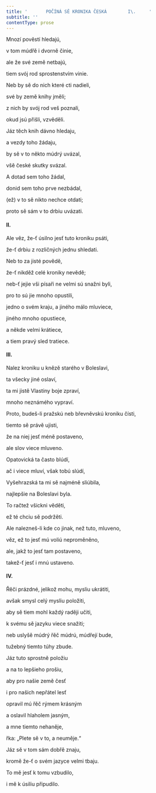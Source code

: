 ```yaml
---
title: '       POČÍNÁ SĚ KRONIKA ČESKÁ        I\.     '
subtitle: ''
contentType: prose
---
```


Mnozí pověstí hledajú,

v tom múdřě i dvorně činie,

ale že své země netbajú,

tiem svój rod sprostenstvím vinie.

Neb by sě do nich které cti nadieli,

své by země knihy jměli;

z nich by svój rod veš poznali,

okud jsú přišli, vzvěděli.

Jáz těch knih dávno hledaju,

a vezdy toho žádaju,

by sě v to někto múdrý uvázal,

všě české skutky svázal.

A dotad sem toho žádal,

donid sem toho prve nezbádal,

(ež) v to sě nikto nechce otdati;

proto sě sám v to drbiu uvázati.

#### II.

Ale věz, že-ť úsilno jesť tuto kroniku psáti,

že-ť drbiu z rozličných jednu shledati.

Neb to za jisté povědě,

že-ť nikděž celé kroniky nevědě;

neb-ť jejie vši písaři ne velmi sú snažni byli,

pro to sú jie mnoho opustili,

jedno o svém kraju, a jiného málo mluviece,

jiného mnoho opustiece,

a někde velmi krátiece,

a tiem pravý sled tratiece.

#### III.

Nalez kroniku u knězě starého v Boleslavi,

ta všecky jiné oslaví,

ta mi jistě Vlastiny boje zpraví,

mnoho neznámého vypraví.

Proto, budeš-li pražskú neb břevněvskú kroniku čísti,

tiemto sě právě ujisti,

že na niej jesť méně postaveno,

ale slov viece mluveno.

Opatovická ta často blúdí,

ač i viece mluví, však tobú slúdí,

Vyšehrazská ta mi sě najméně sliúbila,

najlepšie na Boleslavi byla.

To račtež všickni věděti,

ež té chciu sě podržěti.

Ale nalezneš-li kde co jinak, než tuto, mluveno,

věz, ež to jesť mú voliú neproměněno,

ale, jakž to jesť tam postaveno,

takež-ť jesť i mnú ustaveno.

#### IV.

Řěči prázdné, jelikož mohu, mysliu ukrátiti,

avšak smysl celý mysliu položiti,

aby sě tiem mohl každý raději učiti,

k svému sě jazyku viece snažiti;

neb uslyšě múdrý řěč múdrú, múdřejí bude,

tužebný tiemto túhy zbude.

Jáz tuto sprostně položiu

a na to lepšieho prošiu,

aby pro našie země česť

i pro našich nepřátel lesť

opravil mú řěč rýmem krásným

a oslavil hlaholem jasným,

a mne tiemto nehaněje,

řka: „Plete sě v to, a neuměje.“

Jáz sě v tom sám dobřě znaju,

kromě že-ť o svém jazyce velmi tbaju.

To mě jesť k tomu vzbudilo,

i mě k úsiliu připudilo.
